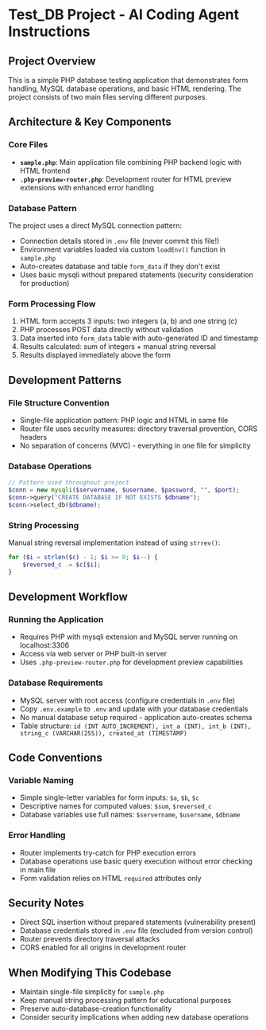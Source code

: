 # Test_DB Project - AI Coding Agent Instructions

## Project Overview
This is a simple PHP database testing application that demonstrates form handling, MySQL database operations, and basic HTML rendering. The project consists of two main files serving different purposes.

## Architecture & Key Components

### Core Files
- **`sample.php`**: Main application file combining PHP backend logic with HTML frontend
- **`.php-preview-router.php`**: Development router for HTML preview extensions with enhanced error handling

### Database Pattern
The project uses a direct MySQL connection pattern:
- Connection details stored in `.env` file (never commit this file!)
- Environment variables loaded via custom `loadEnv()` function in `sample.php`
- Auto-creates database and table `form_data` if they don't exist
- Uses basic mysqli without prepared statements (security consideration for production)

### Form Processing Flow
1. HTML form accepts 3 inputs: two integers (a, b) and one string (c)
2. PHP processes POST data directly without validation
3. Data inserted into `form_data` table with auto-generated ID and timestamp
4. Results calculated: sum of integers + manual string reversal
5. Results displayed immediately above the form

## Development Patterns

### File Structure Convention
- Single-file application pattern: PHP logic and HTML in same file
- Router file uses security measures: directory traversal prevention, CORS headers
- No separation of concerns (MVC) - everything in one file for simplicity

### Database Operations
```php
// Pattern used throughout project
$conn = new mysqli($servername, $username, $password, "", $port);
$conn->query("CREATE DATABASE IF NOT EXISTS $dbname");
$conn->select_db($dbname);
```

### String Processing
Manual string reversal implementation instead of using `strrev()`:
```php
for ($i = strlen($c) - 1; $i >= 0; $i--) {
    $reversed_c .= $c[$i];
}
```

## Development Workflow

### Running the Application
- Requires PHP with mysqli extension and MySQL server running on localhost:3306
- Access via web server or PHP built-in server
- Uses `.php-preview-router.php` for development preview capabilities

### Database Requirements
- MySQL server with root access (configure credentials in `.env` file)
- Copy `.env.example` to `.env` and update with your database credentials
- No manual database setup required - application auto-creates schema
- Table structure: `id (INT AUTO_INCREMENT), int_a (INT), int_b (INT), string_c (VARCHAR(255)), created_at (TIMESTAMP)`

## Code Conventions

### Variable Naming
- Simple single-letter variables for form inputs: `$a`, `$b`, `$c`
- Descriptive names for computed values: `$sum`, `$reversed_c`
- Database variables use full names: `$servername`, `$username`, `$dbname`

### Error Handling
- Router implements try-catch for PHP execution errors
- Database operations use basic query execution without error checking in main file
- Form validation relies on HTML `required` attributes only

## Security Notes
- Direct SQL insertion without prepared statements (vulnerability present)
- Database credentials stored in `.env` file (excluded from version control)
- Router prevents directory traversal attacks
- CORS enabled for all origins in development router

## When Modifying This Codebase
- Maintain single-file simplicity for `sample.php`
- Keep manual string processing pattern for educational purposes
- Preserve auto-database-creation functionality
- Consider security implications when adding new database operations